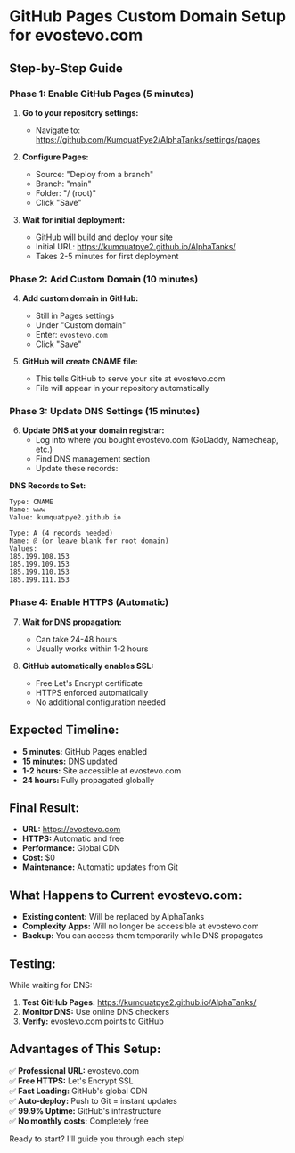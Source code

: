 # GitHub Pages Custom Domain Setup for evostevo.com

## Step-by-Step Guide

### Phase 1: Enable GitHub Pages (5 minutes)

1. **Go to your repository settings:**
   - Navigate to: https://github.com/KumquatPye2/AlphaTanks/settings/pages

2. **Configure Pages:**
   - Source: "Deploy from a branch"
   - Branch: "main"
   - Folder: "/ (root)"
   - Click "Save"

3. **Wait for initial deployment:**
   - GitHub will build and deploy your site
   - Initial URL: https://kumquatpye2.github.io/AlphaTanks/
   - Takes 2-5 minutes for first deployment

### Phase 2: Add Custom Domain (10 minutes)

4. **Add custom domain in GitHub:**
   - Still in Pages settings
   - Under "Custom domain"
   - Enter: `evostevo.com`
   - Click "Save"

5. **GitHub will create CNAME file:**
   - This tells GitHub to serve your site at evostevo.com
   - File will appear in your repository automatically

### Phase 3: Update DNS Settings (15 minutes)

6. **Update DNS at your domain registrar:**
   - Log into where you bought evostevo.com (GoDaddy, Namecheap, etc.)
   - Find DNS management section
   - Update these records:

**DNS Records to Set:**
```
Type: CNAME
Name: www
Value: kumquatpye2.github.io

Type: A (4 records needed)
Name: @ (or leave blank for root domain)
Values:
185.199.108.153
185.199.109.153
185.199.110.153
185.199.111.153
```

### Phase 4: Enable HTTPS (Automatic)

7. **Wait for DNS propagation:**
   - Can take 24-48 hours
   - Usually works within 1-2 hours

8. **GitHub automatically enables SSL:**
   - Free Let's Encrypt certificate
   - HTTPS enforced automatically
   - No additional configuration needed

## Expected Timeline:

- **5 minutes:** GitHub Pages enabled
- **15 minutes:** DNS updated
- **1-2 hours:** Site accessible at evostevo.com
- **24 hours:** Fully propagated globally

## Final Result:

- **URL:** https://evostevo.com
- **HTTPS:** Automatic and free
- **Performance:** Global CDN
- **Cost:** $0
- **Maintenance:** Automatic updates from Git

## What Happens to Current evostevo.com:

- **Existing content:** Will be replaced by AlphaTanks
- **Complexity Apps:** Will no longer be accessible at evostevo.com
- **Backup:** You can access them temporarily while DNS propagates

## Testing:

While waiting for DNS:
1. **Test GitHub Pages:** https://kumquatpye2.github.io/AlphaTanks/
2. **Monitor DNS:** Use online DNS checkers
3. **Verify:** evostevo.com points to GitHub

## Advantages of This Setup:

✅ **Professional URL:** evostevo.com  
✅ **Free HTTPS:** Let's Encrypt SSL  
✅ **Fast Loading:** GitHub's global CDN  
✅ **Auto-deploy:** Push to Git = instant updates  
✅ **99.9% Uptime:** GitHub's infrastructure  
✅ **No monthly costs:** Completely free  

Ready to start? I'll guide you through each step!
